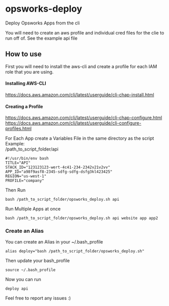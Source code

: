 # opsworks-deploy
Deploy Opsworks Apps from the cli

You will need to create an aws profile and individual cred files for the clie to run off of.
See the example api file 


## How to use

First you will need to install the aws-cli and create a profile for each IAM role that you are using.

#### Installing AWS-CLI
https://docs.aws.amazon.com/cli/latest/userguide/cli-chap-install.html

#### Creating a Profile
https://docs.aws.amazon.com/cli/latest/userguide/cli-chap-configure.html  
https://docs.aws.amazon.com/cli/latest/userguide/cli-configure-profiles.html  

For Each App create a Variables File in the same directory as the script
Example:  
/path_to_script_folder/api
```
#!/usr/bin/env bash
TITLE="API"
STACK_ID="123123123-wert-4c41-234-2342v21v2vv"
APP_ID="a98f9asf8-2345-sdfg-sdfg-dsfg3kl423425"
REGION="us-west-1"
PROFILE="company"

```


Then Run
```
bash /path_to_script_folder/opsworks_deploy.sh api
```

Run Multiple Apps at once
```
bash /path_to_script_folder/opsworks_deploy.sh api website app app2
```

### Create an Alias
You can create an Alias in your ~/.bash_profile
```
alias deploy="bash /path_to_script_folder/opsworks_deploy.sh"
```
Then update your bash_profile
```
source ~/.bash_profile
```

Now you can run 
```
deploy api
```

Feel free to report any issues :)
